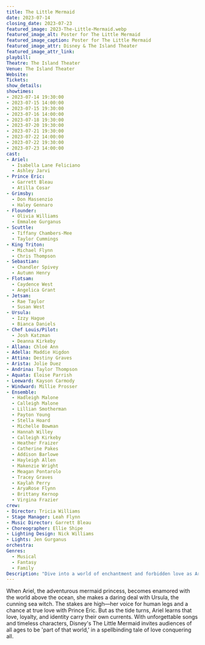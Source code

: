 ```yaml
---
title: The Little Mermaid
date: 2023-07-14
closing_date: 2023-07-23
featured_image: 2023-The-Little-Mermaid.webp
featured_image_alt: Poster for The Little Mermaid
featured_image_caption: Poster for The Little Mermaid
featured_image_attr: Disney & The Island Theater
featured_image_attr_link: 
playbill:
Theatre: The Island Theater
Venue: The Island Theater
Website: 
Tickets:
show_details: 
showtimes:
- 2023-07-14 19:30:00
- 2023-07-15 14:00:00
- 2023-07-15 19:30:00
- 2023-07-16 14:00:00
- 2023-07-18 19:30:00
- 2023-07-20 19:30:00
- 2023-07-21 19:30:00
- 2023-07-22 14:00:00
- 2023-07-22 19:30:00
- 2023-07-23 14:00:00
cast:
- Ariel: 
  - Isabella Lane Feliciano  
  - Ashley Jarvi  
- Prince Eric: 
  - Garrett Bleau  
  - Atilla Cosar  
- Grimsby: 
  - Don Massenzio  
  - Haley Gennaro  
- Flounder: 
  - Olivia Williams  
  - Emmalee Gurganus  
- Scuttle: 
  - Tiffany Chambers-Mee  
  - Taylor Cummings  
- King Triton: 
  - Michael Flynn  
  - Chris Thompson  
- Sebastian: 
  - Chandler Spivey  
  - Autumn Henry  
- Flotsam: 
  - Caydence West  
  - Angelica Grant  
- Jetsam: 
  - Rae Taylor  
  - Susan West  
- Ursula: 
  - Izzy Hague  
  - Bianca Daniels  
- Chef Louis/Pilot: 
  - Josh Katzman  
  - Deanna Kirkeby  
- Allana: Chloé Ann  
- Adella: Maddie Higdon  
- Attina: Destiny Graves  
- Arista: Jolie Duez  
- Andrina: Taylor Thompson  
- Aquata: Eloise Parrish  
- Leeward: Kayson Carmody 
- Windward: Millie Prosser  
- Ensemble:  
  - Hadleigh Malone  
  - Calleigh Malone  
  - Lillian Smotherman  
  - Payton Young  
  - Stella Hoard  
  - Michelle Bowman  
  - Hannah Willey  
  - Calleigh Kirkeby  
  - Heather Fraizer  
  - Catherine Pakes  
  - Addison Barlowe  
  - Hayleigh Allen  
  - Makenzie Wright  
  - Meagan Pontarolo  
  - Tracey Graves  
  - Kaylah Perry  
  - AryaRose Flynn  
  - Brittany Kernop  
  - Virgina Frazier
crew:
- Director: Tricia Williams
- Stage Manager: Leah Flynn
- Music Director: Garrett Bleau
- Choreographer: Ellie Shipe
- Lighting Design: Nick Williams
- Lights: Jen Gurganus
orchestra:
Genres:
  - Musical
  - Fantasy
  - Family
Description: "Dive into a world of enchantment and forbidden love as Ariel, a headstrong mermaid princess, risks it all for a chance to be human."
---
```

When Ariel, the adventurous mermaid princess, becomes enamored with the world above the ocean, she makes a daring deal with Ursula, the cunning sea witch. The stakes are high—her voice for human legs and a chance at true love with Prince Eric. But as the tide turns, Ariel learns that love, loyalty, and identity carry their own currents. With unforgettable songs and timeless characters, Disney's The Little Mermaid invites audiences of all ages to be 'part of that world,' in a spellbinding tale of love conquering all.
